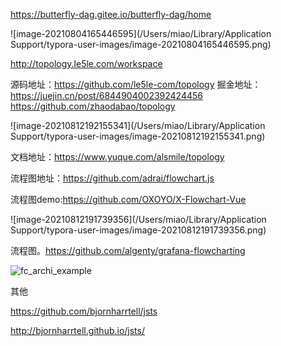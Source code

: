 <!-- flowChart文档 -->


https://butterfly-dag.gitee.io/butterfly-dag/home


![image-20210804165446595](/Users/miao/Library/Application Support/typora-user-images/image-20210804165446595.png)



http://topology.le5le.com/workspace

源码地址：https://github.com/le5le-com/topology
掘金地址：https://juejin.cn/post/6844904002392424456
https://github.com/zhaodabao/topology

![image-20210812192155341](/Users/miao/Library/Application Support/typora-user-images/image-20210812192155341.png)

文档地址：https://www.yuque.com/alsmile/topology

流程图地址：https://github.com/adrai/flowchart.js

流程图demo:https://github.com/OXOYO/X-Flowchart-Vue

![image-20210812191739356](/Users/miao/Library/Application Support/typora-user-images/image-20210812191739356.png)

流程图。https://github.com/algenty/grafana-flowcharting



![fc_archi_example](/Users/miao/Desktop/学习之旅/vue-simple/src/packages/svg/flowChart/assets/imgs/fc_archi_example.png)









其他

https://github.com/bjornharrtell/jsts

http://bjornharrtell.github.io/jsts/
